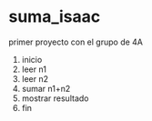 # suma_isaac
primer proyecto con el grupo de 4A
1. inicio
2. leer n1
3. leer n2
4. sumar n1+n2
5. mostrar resultado
6. fin